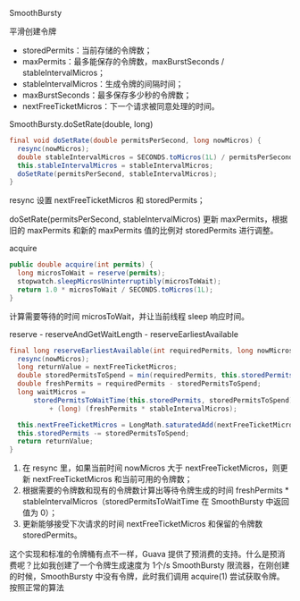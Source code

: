 SmoothBursty

平滑创建令牌



-   storedPermits：当前存储的令牌数；
-   maxPermits：最多能保存的令牌数，maxBurstSeconds / stableIntervalMicros；
-   stableIntervalMicros：生成令牌的间隔时间；
-   maxBurstSeconds：最多保存多少秒的令牌数；
-   nextFreeTicketMicros：下一个请求被同意处理的时间。



SmoothBursty.doSetRate(double, long)

```java
final void doSetRate(double permitsPerSecond, long nowMicros) {
  resync(nowMicros);
  double stableIntervalMicros = SECONDS.toMicros(1L) / permitsPerSecond;
  this.stableIntervalMicros = stableIntervalMicros;
  doSetRate(permitsPerSecond, stableIntervalMicros);
}
```

resync 设置 nextFreeTicketMicros 和 storedPermits；

doSetRate(permitsPerSecond, stableIntervalMicros) 更新 maxPermits，根据旧的 maxPermits 和新的 maxPermits 值的比例对 storedPermits 进行调整。



 acquire

```java
public double acquire(int permits) {
  long microsToWait = reserve(permits);
  stopwatch.sleepMicrosUninterruptibly(microsToWait);
  return 1.0 * microsToWait / SECONDS.toMicros(1L);
}
```

计算需要等待的时间 microsToWait，并让当前线程 sleep 响应时间。



reserve - reserveAndGetWaitLength - reserveEarliestAvailable

```java
final long reserveEarliestAvailable(int requiredPermits, long nowMicros) {
  resync(nowMicros);
  long returnValue = nextFreeTicketMicros;
  double storedPermitsToSpend = min(requiredPermits, this.storedPermits);
  double freshPermits = requiredPermits - storedPermitsToSpend;
  long waitMicros =
      storedPermitsToWaitTime(this.storedPermits, storedPermitsToSpend)
          + (long) (freshPermits * stableIntervalMicros);

  this.nextFreeTicketMicros = LongMath.saturatedAdd(nextFreeTicketMicros, waitMicros);
  this.storedPermits -= storedPermitsToSpend;
  return returnValue;
}
```



1.  在 resync 里，如果当前时间 nowMicros 大于 nextFreeTicketMicros，则更新 nextFreeTicketMicros 和当前可用的令牌数；
2.  根据需要的令牌数和现有的令牌数计算出等待令牌生成的时间 freshPermits * stableIntervalMicros（storedPermitsToWaitTime 在 SmoothBursty 中返回值为 0）；
3.  更新能够接受下次请求的时间 nextFreeTicketMicros 和保留的令牌数 storedPermits。

这个实现和标准的令牌桶有点不一样，Guava 提供了预消费的支持。什么是预消费呢？比如我创建了一个令牌生成速度为 1个/s SmoothBursty 限流器，在刚创建的时候，SmoothBursty 中没有令牌，此时我们调用 acquire(1) 尝试获取令牌。按照正常的算法